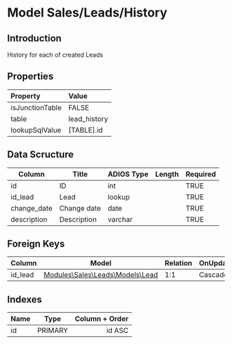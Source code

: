# Model Sales/Leads/History

## Introduction

History for each of created Leads

## Properties

| Property        | Value        |
| :-------------- | :----------- |
| isJunctionTable | FALSE        |
| table           | lead_history |
| lookupSqlValue  | [TABLE].id |

## Data Scructure

| Column      | Title       | ADIOS Type | Length | Required |
| ----------- | ----------- | ---------- | ------ | -------- |
| id          | ID          | int        |        | TRUE     |
| id_lead     | Lead        | lookup     |        | TRUE     |
| change_date | Change date | date       |        | TRUE     |
| description | Description | varchar    |        | TRUE     |

## Foreign Keys

| Column  | Model                                      | Relation | OnUpdate | OnDelete |
| ------- | ------------------------------------------ | -------- | -------- | -------- |
| id_lead | [Modules\Sales\Leads\Models\Lead](lead.md./../modules/sales/leads/models/Lead.md) | 1:1      | Cascade  | Restrict |

## Indexes

| Name |  Type   | Column + Order |
| :--- | :-----: | -------------: |
| id   | PRIMARY |         id ASC |
